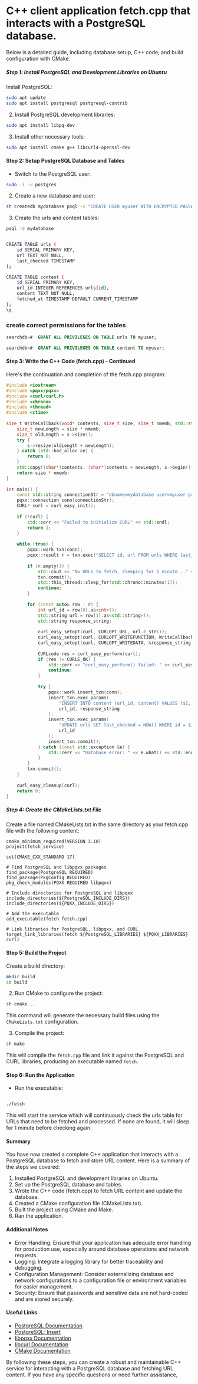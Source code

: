 # C++ client application fetch.cpp that interacts with a PostgreSQL database.

Below is a detailed guide, including database setup, C++ code, and build configuration with CMake.

##### Step 1: Install PostgreSQL and Development Libraries on Ubuntu
 

Install PostgreSQL:
```bash
sudo apt update  
sudo apt install postgresql postgresql-contrib  
``` 
2. Install PostgreSQL development libraries:
```bash
sudo apt install libpq-dev
```
3. Install other necessary tools:
```bash
sudo apt install cmake g++ libcurl4-openssl-dev
```
#### Step 2: Setup PostgreSQL Database and Tables
 

- Switch to the PostgreSQL user:
```bash
sudo -i -u postgres  
``` 
2. Create a new database and user:
```bash
sh createdb mydatabase psql -c "CREATE USER myuser WITH ENCRYPTED PASSWORD 'mypassword';" psql -c "GRANT ALL PRIVILEGES ON DATABASE mydatabase TO myuser;"
```
3. Create the urls and content tables:

```bash
psql -d mydatabase


CREATE TABLE urls (  
    id SERIAL PRIMARY KEY,  
    url TEXT NOT NULL,  
    last_checked TIMESTAMP  
);  

CREATE TABLE content (  
    id SERIAL PRIMARY KEY,  
    url_id INTEGER REFERENCES urls(id),  
    content TEXT NOT NULL,  
    fetched_at TIMESTAMP DEFAULT CURRENT_TIMESTAMP  
);  
\q  
```  
### create correct permissions for the tables

```sql
searchdb=#  GRANT ALL PRIVILEGES ON TABLE urls TO myuser;

searchdb=#  GRANT ALL PRIVILEGES ON TABLE content TO myuser;
``` 

#### Step 3: Write the C++ Code (fetch.cpp) - Continued
 
Here's the continuation and completion of the fetch.cpp program:

```cpp
#include <iostream>  
#include <pqxx/pqxx>  
#include <curl/curl.h>  
#include <chrono>  
#include <thread>  
#include <ctime>  
  
size_t WriteCallback(void* contents, size_t size, size_t nmemb, std::string* s) {  
    size_t newLength = size * nmemb;  
    size_t oldLength = s->size();  
    try {  
        s->resize(oldLength + newLength);  
    } catch (std::bad_alloc &e) {  
        return 0;  
    }  
    std::copy((char*)contents, (char*)contents + newLength, s->begin() + oldLength);  
    return size * nmemb;  
}  
  
int main() {  
    const std::string connectionStr = "dbname=mydatabase user=myuser password=mypassword hostaddr=127.0.0.1 port=5432";  
    pqxx::connection conn(connectionStr);  
    CURL* curl = curl_easy_init();  
  
    if (!curl) {  
        std::cerr << "Failed to initialize CURL" << std::endl;  
        return 1;  
    }  
  
    while (true) {  
        pqxx::work txn(conn);  
        pqxx::result r = txn.exec("SELECT id, url FROM urls WHERE last_checked IS NULL OR last_checked < NOW() - INTERVAL '24 hours'");  
  
        if (r.empty()) {  
            std::cout << "No URLs to fetch, sleeping for 1 minute..." << std::endl;  
            txn.commit();  
            std::this_thread::sleep_for(std::chrono::minutes(1));  
            continue;  
        }  
  
        for (const auto& row : r) {  
            int url_id = row[0].as<int>();  
            std::string url = row[1].as<std::string>();  
            std::string response_string;  
  
            curl_easy_setopt(curl, CURLOPT_URL, url.c_str());  
            curl_easy_setopt(curl, CURLOPT_WRITEFUNCTION, WriteCallback);  
            curl_easy_setopt(curl, CURLOPT_WRITEDATA, &response_string);  
  
            CURLcode res = curl_easy_perform(curl);  
            if (res != CURLE_OK) {  
                std::cerr << "curl_easy_perform() failed: " << curl_easy_strerror(res) << std::endl;  
                continue;  
            }  
  
            try {  
                pqxx::work insert_txn(conn);  
                insert_txn.exec_params(  
                    "INSERT INTO content (url_id, content) VALUES ($1, $2)",  
                    url_id, response_string  
                );  
                insert_txn.exec_params(  
                    "UPDATE urls SET last_checked = NOW() WHERE id = $1",  
                    url_id  
                );  
                insert_txn.commit();  
            } catch (const std::exception &e) {  
                std::cerr << "Database error: " << e.what() << std::endl;  
            }  
        }  
        txn.commit();  
    }  
  
    curl_easy_cleanup(curl);  
    return 0;  
}  
``` 

##### Step 4: Create the CMakeLists.txt File 

Create a file named CMakeLists.txt in the same directory as your fetch.cpp file with the following content:

```text
cmake_minimum_required(VERSION 3.10)  
project(fetch_service)  
  
set(CMAKE_CXX_STANDARD 17)  
  
# Find PostgreSQL and libpqxx packages  
find_package(PostgreSQL REQUIRED)  
find_package(PkgConfig REQUIRED)  
pkg_check_modules(PQXX REQUIRED libpqxx)  
  
# Include directories for PostgreSQL and libpqxx  
include_directories(${PostgreSQL_INCLUDE_DIRS})  
include_directories(${PQXX_INCLUDE_DIRS})  
  
# Add the executable  
add_executable(fetch fetch.cpp)  
  
# Link libraries for PostgreSQL, libpqxx, and CURL  
target_link_libraries(fetch ${PostgreSQL_LIBRARIES} ${PQXX_LIBRARIES} curl)   
``` 

#### Step 5: Build the Project

Create a build directory:
```bash
mkdir build  
cd build  
```
 
2. Run CMake to configure the project:

```bash 
sh cmake ..
```

This command will generate the necessary build files using the `CMakeLists.txt` configuration.  
 
3. Compile the project:
```bash 
sh make
```

This will compile the `fetch.cpp` file and link it against the PostgreSQL and CURL libraries, producing an executable named `fetch`.  
 

#### Step 6: Run the Application
 
- Run the executable:
```bash 

./fetch
```  

This will start the service which will continuously check the urls table for URLs that need to be fetched and processed. If none are found, it will sleep for 1 minute before checking again.

#### Summary
 
You have now created a complete C++ application that interacts with a PostgreSQL database to fetch and store URL content. Here is a summary of the steps we covered:

1. Installed PostgreSQL and development libraries on Ubuntu.
2. Set up the PostgreSQL database and tables.
3. Wrote the C++ code (fetch.cpp) to fetch URL content and update the database.
4. Created a CMake configuration file (CMakeLists.txt).
5. Built the project using CMake and Make.
6. Ran the application.

#### Additional Notes 

- Error Handling: Ensure that your application has adequate error handling for production use, especially around database operations and network requests.
- Logging: Integrate a logging library for better traceability and debugging.
- Configuration Management: Consider externalizing database and network configurations to a configuration file or environment variables for easier management.
- Security: Ensure that passwords and sensitive data are not hard-coded and are stored securely.

#### Useful Links
 

- [PostgreSQL Documentation](https://www.postgresql.org/docs/) 
- [PostgreSQL: Insert](https://neon.tech/postgresql/postgresql-tutorial/postgresql-insert)
- [libpqxx Documentation](https://libpqxx.readthedocs.io/stable/)
- [libcurl Documentation](https://curl.se/libcurl/)
- [CMake Documentation](https://cmake.org/documentation/)

By following these steps, you can create a robust and maintainable C++ service for interacting with a PostgreSQL database and fetching URL content. If you have any specific questions or need further assistance, 
